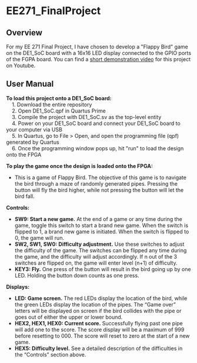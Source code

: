 # EE271_FinalProject

## Overview
For my EE 271 Final Project, I have chosen to develop a "Flappy Bird" game on the DE1_SoC board with a 16x16 LED 
display connected to the GPIO ports of the FGPA board. You can find a [short demonstration video](https://www.youtube.com/watch?v=W0x5fYx-F6s)
for this project on Youtube.

## User Manual
**To load this project onto a DE1_SoC board:**\
&nbsp;&nbsp;&nbsp;&nbsp;1. Download the entire repository\
&nbsp;&nbsp;&nbsp;&nbsp;2. Open DE1_SoC.qpf in Quartus Prime\
&nbsp;&nbsp;&nbsp;&nbsp;3. Compile the project with DE1_SoC.sv as the top-level entity\
&nbsp;&nbsp;&nbsp;&nbsp;4. Power on your DE1_SoC board and connect your DE1_SoC board to your computer via USB\
&nbsp;&nbsp;&nbsp;&nbsp;5. In Quartus, go to File > Open, and open the programming file (qpf) generated by Quartus\
&nbsp;&nbsp;&nbsp;&nbsp;6. Once the programming window pops up, hit "run" to load the design onto the FPGA

**To play the game once the design is loaded onto the FPGA:**
- This is a game of Flappy Bird. The objective of this game is to navigate the bird
through a maze of randomly generated pipes. Pressing the button will fly the bird higher, while not pressing the button will let the bird fall.

**Controls:**
- **SW9: Start a new game.** At the end of a game or any time during the game, toggle this switch
to start a brand new game. When the switch is flipped to 1, a brand new game is initiated. When the switch is flipped to 0, the game will run.
- **SW2, SW1, SW0: Difficulty adjustment.** Use these switches to adjust the difficulty of the game. The switches
can be flipped any time during the game, and the difficulty will adjust accordingly. If n out of the 3 switches are flipped on, the game will enter level (n+1) of difficulty.
- **KEY3: Fly.** One press of the button will result in the bird going up by one LED. Holding the button down counts as one press.

**Displays:**
- **LED: Game screen.** The red LEDs display the location of the bird, while the green LEDs
display the location of the pipes. The “Game over” letters will be displayed on screen if the bird
collides with the pipe or goes out of either the upper or lower bound.
- **HEX2, HEX1, HEX0: Current score.** Successfully flying past one pipe will add one to the score. The score display will be a maximum of 999 before resetting to 000. The score will reset to zero at the start of a new game.
- **HEX5: Difficulty level.** See a detailed description of the difficulties in the “Controls” section above.
